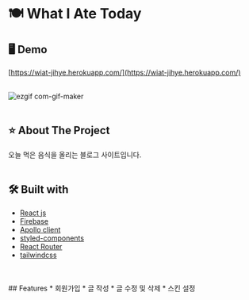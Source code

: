 # 🍽 What I Ate Today

## 🖥 Demo
[https://wiat-jihye.herokuapp.com/](https://wiat-jihye.herokuapp.com/)<br><br>

![ezgif com-gif-maker](https://user-images.githubusercontent.com/59763645/156202903-a4e4ccca-746b-4c6a-aa06-3b08e696a921.gif)
<br>
<br>
## ⭐️ About The Project
오늘 먹은 음식을 올리는 블로그 사이트입니다.
<br>
<br>
## 🛠 Built with
* [React js](https://reactjs.org/)   
* [Firebase](https://firebase.google.com/)
* [Apollo client](https://www.apollographql.com/docs/react/)   
* [styled-components](https://styled-components.com/)
* [React Router](https://reactrouter.com/)
* [tailwindcss](https://tailwindcss.com/)
<br>
<br>
## Features
* 회원가입
* 글 작성
* 글 수정 및 삭제
* 스킨 설정
